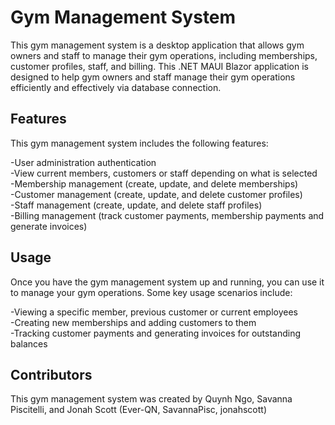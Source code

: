 # Gym Management System

This gym management system is a desktop application that allows gym owners and staff to manage their gym operations, including memberships, customer profiles, staff, and billing. This .NET MAUI Blazor application is designed to help gym owners and staff manage their gym operations efficiently and effectively via database connection.

## Features ##

This gym management system includes the following features:

-User administration authentication  <br>
-View current members, customers or staff depending on what is selected <br>
-Membership management (create, update, and delete memberships) <br>
-Customer management (create, update, and delete customer profiles) <br>
-Staff management (create, update, and delete staff profiles) <br>
-Billing management (track customer payments, membership payments and generate invoices) <br>

## Usage ##

Once you have the gym management system up and running, you can use it to manage your gym operations. Some key usage scenarios include:

-Viewing a specific member, previous customer or current employees <br>
-Creating new memberships and adding customers to them <br>
-Tracking customer payments and generating invoices for outstanding balances <br>

## Contributors ##

This gym management system was created by Quynh Ngo, Savanna Piscitelli, and Jonah Scott (Ever-QN, SavannaPisc, jonahscott)
